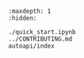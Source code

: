 ```{include} ../README.md
```

```{toctree}
:maxdepth: 1
:hidden:

./quick_start.ipynb
../CONTRIBUTING.md
autoapi/index
```
